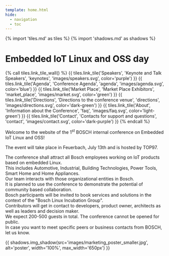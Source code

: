```yaml
---
template: home.html
hide:
  - navigation
  - toc
---
```


{% import 'tiles.md' as tiles %}
{% import 'shadows.md' as shadows %}

# Embedded IoT Linux and OSS day

<!-- Color order: purple, blue, green; dark-green, light-green, dark-purple  -->

{% call tiles.link_tile_wall() %}
  {{ tiles.link_tile('Speakers', 'Keynote and Talk Speakers', 'keynotes', 'images/speakers.svg', color='purple') }}
  {{ tiles.link_tile('Agenda', 'Conference Agenda', 'agenda', 'images/agenda.svg', color='blue') }}
  {{ tiles.link_tile('Market Place', 'Market Place Exhibitors', 'market_place', 'images/market.svg', color='green') }}
  {{ tiles.link_tile('Directions', 'Directions to the conference venue', 'directions', 'images/directions.svg', color='dark-green') }}
  {{ tiles.link_tile('About', 'Information about the Conference', 'faq', 'images/faq.svg', color='light-green') }}
  {{ tiles.link_tile('Contact', 'Contacts for support and questions', 'contact', 'images/contact.svg', color='dark-purple') }}
{% endcall %}

Welcome to the website of the 1<sup>st</sup> BOSCH internal conference on
Embedded IoT Linux and OSS!

The event will take place in Feuerbach, July 13th and is hosted by TOP97.

The conference shall attract all Bosch employees working on IoT products based
on embedded Linux.  
This includes Automotive, Industrial, Building Technologies, Power Tools, Smart
Home and Home Appliances.  
Our team interacts with those organizational entities in Bosch.  
It is planned to use the conference to demonstrate the potential of community
based collaboration.  
 Bosch participants will be invited to book services and solutions in the context
of the "Bosch Linux Incubation Group".  
Contributors will get in contact to developers, product owner, architects as
well as leaders and decision maker.  
We expect 200-500 guests in total. The conference cannot be opened for public.  
In case you want to meet specific peers or business contacts from BOSCH, let us
know.

{{ shadows.img_shadow(src='images/marketing_poster_smaller.jpg', alt='poster', width='100%', max_width='650px') }}